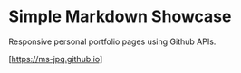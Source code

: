 # Simple Markdown Showcase

Responsive personal portfolio pages using Github APIs.

[https://ms-jpq.github.io]
